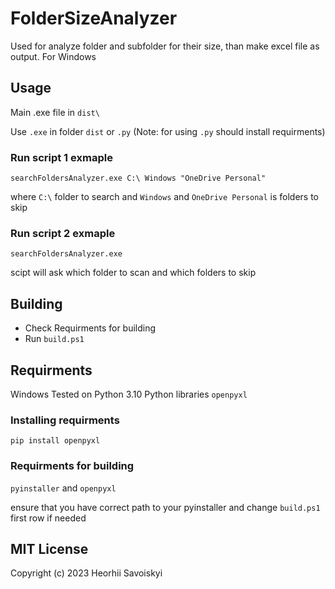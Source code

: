 # FolderSizeAnalyzer
Used for analyze folder and subfolder for their size, than make excel file as output. For Windows

## Usage
Main .exe file in `dist\`

Use `.exe` in folder `dist` or `.py` (Note: for using `.py` should install requirments) 

### Run script 1 exmaple 
```
searchFoldersAnalyzer.exe C:\ Windows "OneDrive Personal"
```

where `C:\` folder to search and `Windows` and `OneDrive Personal` is folders to skip

### Run script 2 exmaple
```
searchFoldersAnalyzer.exe
```
scipt will ask which folder to scan and which folders to skip

## Building
- Check Requirments for building
- Run `build.ps1`
## Requirments
Windows
Tested on Python 3.10
Python libraries `openpyxl` 

### Installing requirments
```
pip install openpyxl
```

### Requirments for building
`pyinstaller` and `openpyxl` 

ensure that you have correct path to your pyinstaller and change `build.ps1` first row if needed


## MIT License

Copyright (c) 2023 Heorhii Savoiskyi